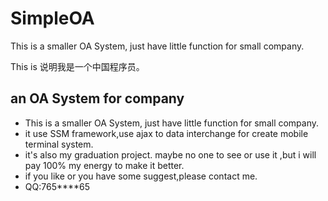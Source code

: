 # SimpleOA
This is a smaller OA System, just have little function for small company.

This is 说明我是一个中国程序员。

## an OA System for company
* This is a smaller OA System, just have little function for small company.
* it use SSM framework,use ajax to data interchange for create mobile terminal system.
* it's also my graduation project. maybe no one to see or use it ,but i will pay 100% my energy to make it better.
* if you like or you have some suggest,please contact me.
* QQ:765****65
